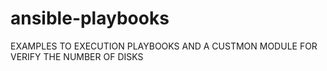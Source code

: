 # ansible-playbooks
EXAMPLES TO EXECUTION PLAYBOOKS AND A CUSTMON MODULE FOR VERIFY THE NUMBER OF DISKS 
